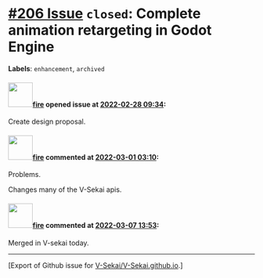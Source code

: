 # [\#206 Issue](https://github.com/V-Sekai/V-Sekai.github.io/issues/206) `closed`: Complete animation retargeting in Godot Engine
**Labels**: `enhancement`, `archived`


#### <img src="https://avatars.githubusercontent.com/u/32321?u=c2e06a3d2b49a467aa907e54aa259516440267cc&v=4" width="50">[fire](https://github.com/fire) opened issue at [2022-02-28 09:34](https://github.com/V-Sekai/V-Sekai.github.io/issues/206):

Create design proposal.

#### <img src="https://avatars.githubusercontent.com/u/32321?u=c2e06a3d2b49a467aa907e54aa259516440267cc&v=4" width="50">[fire](https://github.com/fire) commented at [2022-03-01 03:10](https://github.com/V-Sekai/V-Sekai.github.io/issues/206#issuecomment-1054952133):

Problems.

Changes many of the V-Sekai apis.

#### <img src="https://avatars.githubusercontent.com/u/32321?u=c2e06a3d2b49a467aa907e54aa259516440267cc&v=4" width="50">[fire](https://github.com/fire) commented at [2022-03-07 13:53](https://github.com/V-Sekai/V-Sekai.github.io/issues/206#issuecomment-1060711573):

Merged in V-sekai today.


-------------------------------------------------------------------------------



[Export of Github issue for [V-Sekai/V-Sekai.github.io](https://github.com/V-Sekai/V-Sekai.github.io).]
